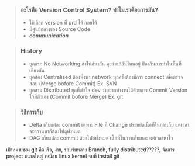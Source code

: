 > ### อะไรคือ Version Control System? ทำไมเราต้องการมัน?
> 
> - ใช้เลือก version ที่ prd ได้ ถอยได้
> - มีศูนย์กลางของ Source Code
> - **_communication_**
	
> ### History
>
> - ยุคแรก No Networking ส่งไฟล์หากัน คุยว่าแก้อันไหนอยู่ ป้องกันการทำในพื้นที่เดียวกัน
> - ยุคสอง Centralised ต้องพึ่งพา network ทุกครั้งต้องมีการ connect เพิ่อตรวจสอบ (Merge bofore Commit) Ex. SVN
> - ยุคสาม Distributed ยุคที่เข้าใจ dev ว่าอยากทำงานได้ด้วยการ Commit Version ไว้ที่ตัวเอง (Commit bofore Merge) Ex. git

> ### วิธีการเก็บ
> - Delta เก็บแต่ละ commit เฉพาะ File ที่ Change ประหยัดเนื้อที่ในการเก็บ แต่เวลาจะควานหาก็ต้องไปดูทั้งหมด
> - DAG เก็บแต่ละ commit ด้วยไฟล์ทั้งหมด เนื้อที่ในการเก็บเยอะ แต่เวลาหาไว

เป้าหมายของ git คือ เร็ว, ง่าย, รอบรับหลาย Branch, fully distributed?????, จัดการ project ขนาดใหญ่ เหมือน linux kernel
จบที่ install git 